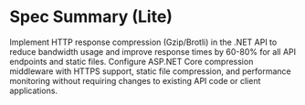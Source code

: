 # Spec Summary (Lite)

Implement HTTP response compression (Gzip/Brotli) in the .NET API to reduce bandwidth usage and improve response times by 60-80% for all API endpoints and static files. Configure ASP.NET Core compression middleware with HTTPS support, static file compression, and performance monitoring without requiring changes to existing API code or client applications.